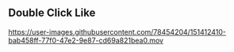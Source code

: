 ## Double Click Like 


https://user-images.githubusercontent.com/78454204/151412410-bab458ff-77f0-47e2-9e87-cd69a821bea0.mov

